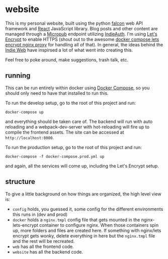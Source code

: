 # website

This is my personal website, built using the python [falcon](https://falconframework.org/) web API framework and [React](https://reactjs.org/) JavaScript library. Blog posts and other content are managed through a [Micropub](https://indieweb.org/Micropub) endpoint utilizing [IndieAuth](https://indieweb.org/IndieAuth). I'm using [Let's Encrypt](https://letsencrypt.org/) to enable HTTPS (shout out to the awesome [docker compose lets encrypt nginx proxy](https://github.com/evertramos/docker-compose-letsencrypt-nginx-proxy-companion) for handling all of that). In general, the ideas behind the [Indie Web](https://indieweb.org/why) have inspirsed a lot of what went into creating this.

Feel free to poke around, make suggestions, trash talk, etc.

## running

This can be run entirely within docker using [Docker Compose](https://docs.docker.com/compose/overview/), so you should only need to have that installed to run this.

To run the develop setup, go to the root of this project and run:

`docker-compose up`

and everything should be taken care of. The backend will run with auto reloading and a webpack-dev-server with hot-reloading will fire up to compile the frontend assets. The site can be accessed at `http://localhost:8000`.

To run the production setup, go to the root of this project and run:

`docker-compose -f docker-compose.prod.yml up`

and again, all the services will come up, including the Let's Encrypt setup.

## structure

To give a little background on how things are organized, the high level view is:

- `config` holds, you guessed it, some config for the different environments this runs in (dev and prod)
- `docker` holds a `nginx.tmpl` config file that gets mounted in the nginx-lets-encrypt container to configure nginx. When those containers spin up, more folders and files are created here. If something with nginx/lets encrypt gets wonky, delete everything in here but the `nginx.tmpl` file and the rest will be recreated.
- `web` has all the frontend code.
- `website` has all the backend code.
